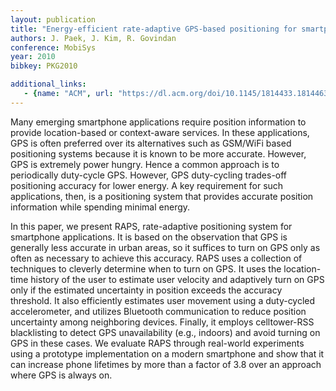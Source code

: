 ```yaml
---
layout: publication
title: "Energy-efficient rate-adaptive GPS-based positioning for smartphones"
authors: J. Paek, J. Kim, R. Govindan
conference: MobiSys
year: 2010
bibkey: PKG2010

additional_links:
   - {name: "ACM", url: "https://dl.acm.org/doi/10.1145/1814433.1814463"}
---
```

Many emerging smartphone applications require position information to provide location-based or context-aware services. In these applications, GPS is often preferred over its alternatives such as GSM/WiFi based positioning systems because it is known to be more accurate. However, GPS is extremely power hungry. Hence a common approach is to periodically duty-cycle GPS. However, GPS duty-cycling trades-off positioning accuracy for lower energy. A key requirement for such applications, then, is a positioning system that provides accurate position information while spending minimal energy.

In this paper, we present RAPS, rate-adaptive positioning system for smartphone applications. It is based on the observation that GPS is generally less accurate in urban areas, so it suffices to turn on GPS only as often as necessary to achieve this accuracy. RAPS uses a collection of techniques to cleverly determine when to turn on GPS. It uses the location-time history of the user to estimate user velocity and adaptively turn on GPS only if the estimated uncertainty in position exceeds the accuracy threshold. It also efficiently estimates user movement using a duty-cycled accelerometer, and utilizes Bluetooth communication to reduce position uncertainty among neighboring devices. Finally, it employs celltower-RSS blacklisting to detect GPS unavailability (e.g., indoors) and avoid turning on GPS in these cases. We evaluate RAPS through real-world experiments using a prototype implementation on a modern smartphone and show that it can increase phone lifetimes by more than a factor of 3.8 over an approach where GPS is always on.
